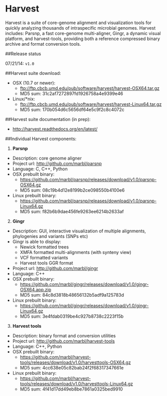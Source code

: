 
Harvest
======= 

Harvest is a suite of core-genome alignment and
visualization tools for quickly analyzing thousands of intraspecific
microbial genomes. Harvest includes: Parsnp, a fast core-genome
multi-aligner, Gingr, a dynamic visual platform, and harvest-tools, providing both a reference compressed binary archive and format conversion tools. 

##Release status

07/21/14: `v1.0`

##Harvest suite download:

* OSX (10.7 or newer): 
   * ftp://ftp.cbcb.umd.edu/pub/software/harvest/harvest-OSX64.tar.gz
   * MD5 sum: 31c2af7272897fd1926758a4e9399e46
* Linux/*nix:
   * ftp://ftp.cbcb.umd.edu/pub/software/harvest/harvest-Linux64.tar.gz
   * MD5 sum: 170b054d6c5656df64e5c9f2c8c4072c

##Harvest suite documentation (in prep):

* http://harvest.readthedocs.org/en/latest/

##Individual Harvest components:

1. **Parsnp**
  * Description: core genome aligner
  * Project url: http://github.com/marbl/parsnp
  * Language: C, C++, Python
  * OSX prebuilt binary: 
     * https://github.com/marbl/parsnp/releases/download/v1.0/parsnp-OSX64.gz
     * MD5 sum: 08c19b4d12e8199b2ce098550b4100e6
  * Linux prebuilt binary: 
     * https://github.com/marbl/parsnp/releases/download/v1.0/parsnp-Linux64.gz
     * MD5 sum: f82b6b9dae456fe9263ee6214b2633af

2. **Gingr**
  * Description: GUI, interactive visualization of multiple alignments, phylogenies and variants (SNPs etc)
  * Gingr is able to display:
     * Newick formatted trees
     * XMFA formatted multi-alignments (with synteny view)
     * VCF formatted variants
     * Harvest tools GGR format
  * Project url: http://github.com/marbl/gingr
  * Language: C++
  * OSX prebuilt binary: 
     * https://github.com/marbl/gingr/releases/download/v1.0/gingr-OSX64.app.zip
     * MD5 sum: 84c8d3818b48656132b5adf9a125783d
  * Linux prebuilt binary: 
     * https://github.com/marbl/gingr/releases/download/v1.0/gingr-Linux64.gz
     * MD5 sum: 3e4fdab0319be4c927b8738c2223f15b

3. **Harvest tools**
  * Description: binary format and conversion utilities
  * Project url: http://github.com/marbl/harvest-tools
  * Language: C++, Python
  * OSX prebuilt binary: 
     * https://github.com/marbl/harvest-tools/releases/download/v1.0/harvesttools-OSX64.gz
     * MD5 sum: 4cc638e05c82bab24f2f68317347661e
  * Linux prebuilt binary: 
     * https://github.com/marbl/harvest-tools/releases/download/v1.0/harvesttools-Linux64.gz
     * MD5 sum: 4f41d17dd49eb8be7861a0325bed9910

